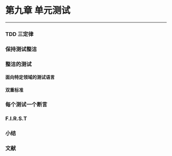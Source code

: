 # 第九章 单元测试

---

### TDD 三定律

### 保持测试整洁

### 整洁的测试

#### 面向特定领域的测试语言

#### 双重标准

### 每个测试一个断言

### F.I.R.S.T

### 小结

### 文献